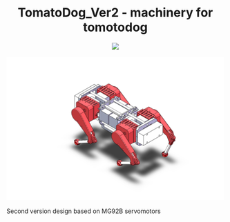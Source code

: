 <h1 align="center"> TomatoDog_Ver2 - machinery for tomotodog</h1>
<p align="center">
<a href=""><img src="https://img.shields.io/badge/version-1.0.0-blue.svg"></a>
</p>

<p align="center">
<img src="./3D files/TomatoDogV2.PNG">

</p>

Second version design based on MG92B servomotors
